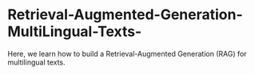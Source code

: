 # Retrieval-Augmented-Generation-MultiLingual-Texts-
Here, we learn how to build a Retrieval-Augmented Generation (RAG) for multilingual texts.
